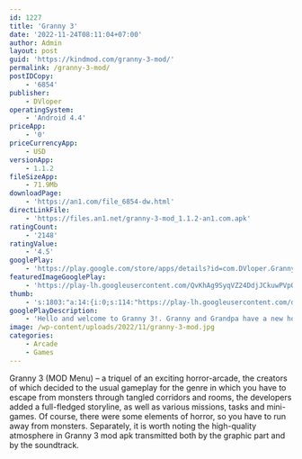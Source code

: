 ```yaml
---
id: 1227
title: 'Granny 3'
date: '2022-11-24T08:11:04+07:00'
author: Admin
layout: post
guid: 'https://kindmod.com/granny-3-mod/'
permalink: /granny-3-mod/
postIDCopy:
    - '6854'
publisher:
    - DVloper
operatingSystem:
    - 'Android 4.4'
priceApp:
    - '0'
priceCurrencyApp:
    - USD
versionApp:
    - 1.1.2
fileSizeApp:
    - 71.9Mb
downloadPage:
    - 'https://an1.com/file_6854-dw.html'
directLinkFile:
    - 'https://files.an1.net/granny-3-mod_1.1.2-an1.com.apk'
ratingCount:
    - '2148'
ratingValue:
    - '4.5'
googlePlay:
    - 'https://play.google.com/store/apps/details?id=com.DVloper.Granny3'
featuredImageGooglePlay:
    - 'https://play-lh.googleusercontent.com/QvKhAg9SyqVZ24DdjJCkuwPVpO4kz7cdbNO3bUxGALrlaeVTxJLLL9zHyaFq-NJ6eLg7'
thumb:
    - 's:1803:"a:14:{i:0;s:114:"https://play-lh.googleusercontent.com/dMXMrpzlzEuj_a6ypx8FuB5euEXn4kXfFBXQW-rbtf5Upghsj5rpPKriY5M2PFv5rQ=w526-h296";i:1;s:115:"https://play-lh.googleusercontent.com/TyMLlFB88zPoInCb4nBy95mzrVTqZ0cPK9Zg8lVL4g8wrLT-fVb8b1UPsaAfa-FOIiA=w526-h296";i:2;s:116:"https://play-lh.googleusercontent.com/7gOKuTphLTVgCxzCH0y2_avpkBkLGILiLTE5UCNKu-hcxWnPcB99NZo5N7oj7wI1znHC=w526-h296";i:3;s:115:"https://play-lh.googleusercontent.com/FIKO7RkgEMMW-_T9rvEBfeMS_6DG4lhy3YbSiH3DC6I8f9OOVLaeajwmh8f6tFqS4V4=w526-h296";i:4;s:114:"https://play-lh.googleusercontent.com/U8gkg7F4ikO_1NQkGn5YSPGm3YVDWH0fAqhtpSPkMOb96y74yCZJIhfVTBT8SXxLyQ=w526-h296";i:5;s:115:"https://play-lh.googleusercontent.com/31JhpWKhX2M5-Ui57cCo3GbhAoDGcCbXrM5FqxyUQGXXasb7N4msaYbV5WqZfjRThLE=w526-h296";i:6;s:116:"https://play-lh.googleusercontent.com/ao4otTJa-ArAKAZC5YWlOSf7KxoBmJoa5Egw493t13xZzD0OqFFM5hyTcQVzAHob8uU3=w526-h296";i:7;s:114:"https://play-lh.googleusercontent.com/R_iDXtl5cNB2M_YU2_wGd583JmSas92g_x0vLbvo3f-2GtR7kdJo-ZFK-08UCadIOg=w526-h296";i:8;s:115:"https://play-lh.googleusercontent.com/4U7F_Q8v14jB52aAp_m6jkv2-EtumFMAtMG74oo_IAT3kvXIZmjX_omiHoqwbrrZGgA=w526-h296";i:9;s:115:"https://play-lh.googleusercontent.com/OYXhaQ8FcWQxzErDSJb4UT2-Xv8ZIpvCII3_2TNeP6byaPT7aiLCQAlbLuenRojgMp4=w526-h296";i:10;s:116:"https://play-lh.googleusercontent.com/IMBvDjiR32b0WfofTi8VT1RX0H7SKnPAATsBxVpmZV0x_AVMPavb53gTH2StOxxmV7Hi=w526-h296";i:11;s:114:"https://play-lh.googleusercontent.com/tNCs21aBMVDQMYcFbY_JtKfKX4psmAJHpsdRSHO4ZcaoWXAIORpPxTI3jYf7falIHQ=w526-h296";i:12;s:116:"https://play-lh.googleusercontent.com/VwF6CoyavG8bexblMtaiTzTOuZIrLtEyTzuWXojhRRZ_KiyD8KwIJ8g4rqEsmiM3ZETe=w526-h296";i:13;s:115:"https://play-lh.googleusercontent.com/KgQYMPkFCl0YnHEXtR3HaZrmFZvgXjPcy0Y99v8EDu9bbtSlVkUZnCUwHd-W7wSVYDw=w526-h296";}";'
googlePlayDescription:
    - 'Hello and welcome to Granny 3!. Granny and Grandpa have a new home together.. As usual, they do nothing important but walking around the house and guards so no one intrudes on their territory.'
image: /wp-content/uploads/2022/11/granny-3-mod.jpg
categories:
    - Arcade
    - Games
---
```


Granny 3 (MOD Menu) – a triquel of an exciting horror-arcade, the creators of which decided to the usual gameplay for the genre in which you have to escape from monsters through tangled corridors and rooms, the developers added a full-fledged storyline, as well as various missions, tasks and mini-games. Of course, there were some elements of horror, so you have to run away from monsters. Separately, it is worth noting the high-quality atmosphere in Granny 3 mod apk transmitted both by the graphic part and by the soundtrack.